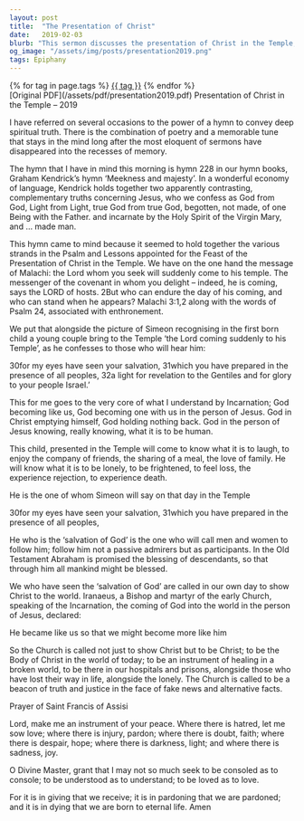 ```yaml
---
layout: post
title:  "The Presentation of Christ"
date:   2019-02-03
blurb: "This sermon discusses the presentation of Christ in the Temple, reflecting on the power of hymns to convey deep spiritual truths. It explores the concept of God becoming human through Jesus, experiencing all aspects of humanity, and the calling for the Church to be the Body of Christ in the world today."
og_image: "/assets/img/posts/presentation2019.png"
tags: Epiphany
---    
```

<div class="tag-pills">
    {% for tag in page.tags %}
    <a href="{{ site.baseurl }}/tag/{{ tag | slugify }}" class="tag-pill">{{ tag }}</a>
    {% endfor %}
</div>
[Original PDF](/assets/pdf/presentation2019.pdf)
Presentation of Christ in the Temple – 2019

I have referred on several occasions to the power of a hymn to convey deep spiritual truth. There is the combination of poetry and a memorable tune that stays in the mind long after the most eloquent of sermons have disappeared into the recesses of memory.

The hymn that I have in mind this morning is hymn 228 in our hymn books, Graham Kendrick’s hymn ‘Meekness and majesty’. In a wonderful economy of language, Kendrick holds together two apparently contrasting, complementary truths concerning Jesus, who we confess as God from God, Light from Light, true God from true God, begotten, not made, of one Being with the Father. and incarnate by the Holy Spirit of the Virgin Mary, and … made man.

This hymn came to mind because it seemed to hold together the various strands in the Psalm and Lessons appointed for the Feast of the Presentation of Christ in the Temple. We have on the one hand the message of Malachi: the Lord whom you seek will suddenly come to his temple. The messenger of the covenant in whom you delight – indeed, he is coming, says the LORD of hosts. 2But who can endure the day of his coming, and who can stand when he appears? Malachi 3:1,2 along with the words of Psalm 24, associated with enthronement.

We put that alongside the picture of Simeon recognising in the first born child a young couple bring to the Temple ‘the Lord coming suddenly to his Temple’, as he confesses to those who will hear him:

30for my eyes have seen your salvation,
31which you have prepared in the presence of all peoples,
32a light for revelation to the Gentiles
and for glory to your people Israel.’

This for me goes to the very core of what I understand by Incarnation; God becoming like us, God becoming one with us in the person of Jesus. God in Christ emptying himself, God holding nothing back. God in the person of Jesus knowing, really knowing, what it is to be human.

This child, presented in the Temple will come to know what it is to laugh, to enjoy the company of friends, the sharing of a meal, the love of family. He will know what it is to be lonely, to be frightened, to feel loss, the experience rejection, to experience death.

He is the one of whom Simeon will say on that day in the Temple

30for my eyes have seen your salvation,
31which you have prepared in the presence of all peoples,

He who is the ‘salvation of God’ is the one who will call men and women to follow him; follow him not a passive admirers but as participants. In the Old Testament Abraham is promised the blessing of descendants, so that through him all mankind might be blessed.

We who have seen the ‘salvation of God’ are called in our own day to show Christ to the world. Iranaeus, a Bishop and martyr of the early Church, speaking of the Incarnation, the coming of God into the world in the person of Jesus, declared:

He became like us so that we might become more like him

So the Church is called not just to show Christ but to be Christ; to be the Body of Christ in the world of today; to be an instrument of healing in a broken world, to be there in our hospitals and prisons, alongside those who have lost their way in life, alongside the lonely. The Church is called to be a beacon of truth and justice in the face of fake news and alternative facts.

Prayer of Saint Francis of Assisi

Lord, make me an instrument of your peace.
Where there is hatred, let me sow love;
where there is injury, pardon;
where there is doubt, faith;
where there is despair, hope;
where there is darkness, light;
and where there is sadness, joy.

O Divine Master, grant that I may not so much seek
to be consoled as to console;
to be understood as to understand;
to be loved as to love.

For it is in giving that we receive;
it is in pardoning that we are pardoned;
and it is in dying that we are born to eternal life. Amen
